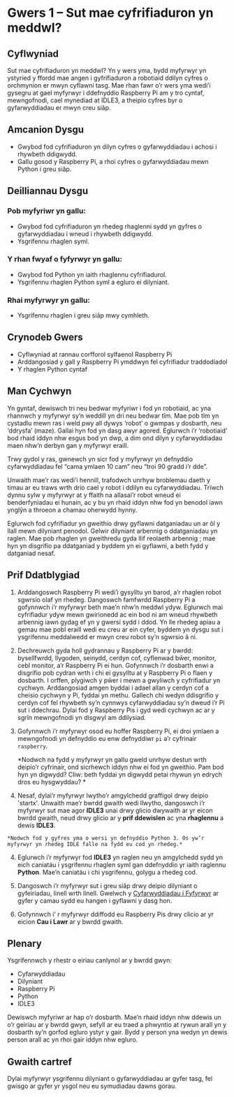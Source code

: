 # Gwers 1 – Sut mae cyfrifiaduron yn meddwl?

## Cyflwyniad

Sut mae cyfrifiaduron yn meddwl? Yn y wers yma, bydd myfyrwyr yn ystyried y ffordd mae angen i gyfrifiaduron a robotiaid ddilyn cyfres o orchmynion er mwyn cyflawni tasg. Mae rhan fawr o’r wers yma wedi’i gysegru at gael myfyrwyr i ddefnyddio Raspberry Pi am y tro cyntaf, mewngofnodi, cael mynediad at IDLE3, a theipio cyfres byr o gyfarwyddiadau er mwyn creu siâp.

## Amcanion Dysgu

- Gwybod fod cyfrifiaduron yn dilyn cyfres o gyfarwyddiadau i achosi i rhywbeth ddigwydd.
- Gallu gosod y Raspberry Pi, a rhoi cyfres o gyfarwyddiadau mewn Python i greu siâp. 


## Deilliannau Dysgu

### Pob myfyriwr yn gallu: 

- Gwybod fod cyfrifiaduron yn rhedeg rhaglenni sydd yn gyfres o gyfarwyddiadau i wneud i rhywbeth ddigwydd.
- Ysgrifennu rhaglen syml. 

### Y rhan fwyaf o fyfyrwyr yn gallu:

- Gwybod fod Python yn iaith rhaglennu cyfrifiadurol.  
- Ysgrifennu rhaglen Python syml a egluro ei dilyniant.

### Rhai myfyrwyr yn gallu: 

- Ysgrifennu rhaglen i greu siâp mwy cymhleth.


## Crynodeb Gwers

- Cyflwyniad at rannau corfforol sylfaenol Raspberry Pi 
- Arddangosiad y gall y Raspberry Pi ymddwyn fel cyfrifiadur traddodiadol
- Y rhaglen Python cyntaf 

## Man Cychwyn

Yn gyntaf, dewiswch tri neu bedwar myfyriwr i fod yn robotiaid, ac yna rhannwch y myfyrwyr sy’n weddill yn dri neu bedwar tîm. Mae pob tîm yn cystadlu mewn ras i weld pwy all dywys ‘robot’ o gwmpas y dosbarth, neu ‘ddrysfa’ (maze). Gallai hyn fod yn dasg awyr agored. Eglurwch i’r ‘robotiaid’ bod rhaid iddyn nhw esgus bod yn dwp, a dim ond dilyn y cyfarwyddiadau maen nhw’n derbyn gan y myfyrwyr eraill. 

Trwy gydol y ras, gwnewch yn sicr fod y myfyrwyr yn defnyddio cyfarwyddiadau fel “cama ymlaen 10 cam” neu “troi 90 gradd i’r dde”.

Unwaith mae’r ras wedi’i hennill, trafodwch unrhyw broblemau daeth y timau ar eu traws wrth drio cael y robot i ddilyn eu cyfarwyddiadau.  Trïwch dynnu sylw y myfyrwyr at y ffaith na allasai’r robot wneud ei benderfyniadau ei hunain, ac y bu yn rhaid iddyn nhw fod yn benodol iawn ynglŷn a throeon a chamau oherwydd hynny. 

Eglurwch fod cyfrifiadur yn gweithio drwy gyflawni datganiadau un ar ôl y llall mewn dilyniant penodol. Gelwir dilyniant arbennig o ddatganiadau yn raglen. Mae pob rhaglen yn gweithredu gyda llif reolaeth arbennig ; mae hyn yn disgrifio pa ddatganiad y byddem yn ei gyflawni, a beth fydd y datganiad nesaf. 

## Prif Ddatblygiad

1. Arddangoswch Raspberry Pi wedi’i gysylltu yn barod, a’r rhaglen robot sgwrsio olaf yn rhedeg.  Dangoswch famfwrdd Raspberry Pi a gofynnwch i’r myfyrwyr beth mae’n nhw’n meddwl ydyw. Eglurwch mai cyfrifiadur ydyw mewn gwirionedd ac ein bod ni am wneud rhywbeth arbennig iawn gydag ef yn y gwersi sydd i ddod. Yn lle rhedeg apiau a gemau mae pobl eraill wedi eu creu ar ein cyfer, byddem yn dysgu sut i ysgrifennu meddalwedd er mwyn creu robot sy’n sgwrsio â ni.  

2. Dechreuwch gyda holl gydrannau y Raspberry Pi ar y bwrdd: bysellfwrdd, llygoden, seinydd, cerdyn cof, cyflenwad bŵer, monitor, cebl monitor, a’r Raspberry Pi ei hun. Gofynnwch i’r dosbarth enwi a disgrifio pob cydran wrth i chi ei gysylltu at y Raspberry Pi o flaen y dosbarth. I orffen, plygiwch y pŵer i mewn a gwyliwch y cyfrifiadur yn cychwyn. Arddangosiad amgen byddai i adael allan y cerdyn cof a cheisio cychwyn y Pi, fyddai yn methu. Gallech chi wedyn ddisgrifio y cerdyn cof fel rhywbeth sy’n cynnwys cyfarwyddiadau sy’n dweud i’r Pi sut i ddechrau.  Dylai fod y Raspberry Pis i gyd wedi cychwyn ac ar y sgrîn mewngofnodi yn disgwyl am ddilysiad. 

2. Gofynnwch i’r myfyrwyr osod eu hoffer Raspberry Pi, ei droi ymlaen a mewngofnodi yn defnyddio eu enw defnyddiwr `pi` a’r cyfrinair `raspberry`. 

	*Nodwch na fydd y myfyrwyr yn gallu gweld unrhyw destun wrth deipio’r cyfrinair, ond sicrhewch iddyn nhw ei fod yn gweithio. Pam bod hyn yn digwydd? Cliw: beth fyddai yn digwydd petai rhywun yn edrych dros eu hysgwyddau? *
	
3.   Nesaf, dylai’r myfyrwyr lwytho’r amgylchedd graffigol drwy deipio 'startx'. Unwaith mae’r bwrdd gwaith wedi llwytho, dangoswch i’r myfyrwyr sut mae agor **IDLE3** unai drwy glicio dwywaith ar yr eicon bwrdd gwaith, neud drwy glicio ar y **prif ddewislen** ac yna **rhaglennu** a dewis **IDLE3**.
	
	*Nodwch fod y gyfres yma o wersi yn defnyddio Python 3. Os yw’r myfyrwyr yn rhedeg IDLE falle na fydd eu cod yn rhedeg.*

4. Eglurwch i’r myfyrwyr fod **IDLE3** yn raglen neu yn amgylchedd sydd yn eich caniatáu i ysgrifennu rhaglen syml gan ddefnyddio yr iaith raglennu **Python**. Mae’n caniatáu i chi ysgrifennu, golygu a rhedeg cod. 

5. Dangoswch i’r myfyrwyr sut i greu siâp drwy deipio dilyniant o gyfeiriadau, linell wrth linell. Gwelwch y [Cyfarwyddiadau i Fyfyrwyr](student-instructions-1.md) ar gyfer y camau sydd eu hangen i gyflawni y dasg hon. 

6. Gofynnwch i’ r myfyrwyr ddiffodd eu Raspberry Pis drwy clicio ar yr eicion **Cau i Lawr** ar y bwrdd gwaith. 

## Plenary

Ysgrifennwch y rhestr o eiriau canlynol ar y bwrdd gwyn: 

- Cyfarwyddiadau
- Dilyniant
- Raspberry Pi
- Python
- IDLE3

Dewiswch myfyriwr ar hap o’r dosbarth. Mae’n rhaid iddyn nhw ddewis un o’r geiriau ar y bwrdd gwyn, sefyll ar eu traed a phwyntio at rywun arall yn y dosbarth sy’n gorfod egluro ystyr y gair. Bydd y person yna wedyn yn dewis person arall ac yn rhoi gair iddyn nhw egluro. 

## Gwaith cartref

Dylai myfyrwyr ysgrifennu dilyniant o gyfarwyddiadau ar gyfer tasg, fel gwisgo ar gyfer yr ysgol neu eu symudiadau dawns gorau. 

